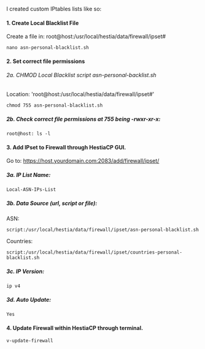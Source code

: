 I created custom IPtables lists like so:

#### 1. Create Local Blacklist File

Create a file in: root@host:/usr/local/hestia/data/firewall/ipset#

	nano asn-personal-blacklist.sh
    
#### 2. Set correct file permissions

###### 2a. CHMOD Local Blacklist script asn-personal-backlist.sh

Location: 'root@host:/usr/local/hestia/data/firewall/ipset#'
	
 	chmod 755 asn-personal-blacklist.sh

##### 2b. Check correct file permissions at 755 being -rwxr-xr-x: 
		
	root@host: ls -l

#### 3. Add IPset to Firewall through HestiaCP GUI.

Go to: https://host.yourdomain.com:2083/add/firewall/ipset/

##### 3a. IP List Name: 
	Local-ASN-IPs-List
##### 3b. Data Source (url, script or file): 

ASN:

	script:/usr/local/hestia/data/firewall/ipset/asn-personal-blacklist.sh

Countries:

	script:/usr/local/hestia/data/firewall/ipset/countries-personal-blacklist.sh
	
##### 3c. IP Version:
	ip v4 
##### 3d. Auto Update:
	Yes

#### 4. Update Firewall within HestiaCP through terminal.

	v-update-firewall
